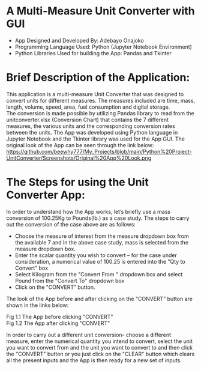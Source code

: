 # A Multi-Measure Unit Converter with GUI
- App Designed and Developed By: Adebayo Onajoko
- Programming Language Used: Python (Jupyter Notebook Environment)
- Python Libraries Used for building the App: Pandas and Tkinter


Brief Description of the Application:
=====================================
This application is a multi-measure Unit Converter that was designed to convert units for different measures. 
The measures included are time, mass, length, volume, speed, area, fuel consumption and digital storage.          
The conversion is made possible by utilizing Pandas library to read from the unitconverter.xlsx (Conversion Chart) that 
contains the 7 different measures, the various units and the corresponding conversion rates between the units.               The App was developed using Python language in Jupyter Notebook and the Tkinter library was used for the App GUI.
The original look of the App can be seen through the link below:
https://github.com/beewhy777/My_Projects/blob/main/Python%20Project-UnitConverter/Screenshots/Original%20App%20Look.png

The Steps for using the Unit Converter App:
===========================================
In order to understand how the App works, let’s briefly use a mass conversion of 100.25Kg to Pounds(lb.) as a case study.                                                                                                                                    The steps to carry out the conversion of the case above are as follows:
- Choose the measure of interest from the measure dropdown box from the available 7 and in the above case study, mass is
selected from the measure dropdown box.
- Enter the scalar quantity you wish to convert – for the case under consideration, a numerical value of 100.25 is entered
into the "Qty to Convert" box 
- Select Kilogram from the "Convert From " dropdown box and select Pound from the "Convert To" dropdown box
- Click on the "CONVERT” button.

The look of the App before and after clicking on the "CONVERT” button are shown in the links below:

Fig 1.1 The App before clicking   "CONVERT"         
Fig 1.2 The App after clicking "CONVERT" 

In order to carry out a different unit conversion- choose a different measure, enter the numerical quantity you intend 
to convert, select the unit you want to convert from and the unit you want to convert to and then click the "CONVERT" button
or you just click on the "CLEAR" button which clears all the present inputs and the App is then ready for a new set of inputs.


